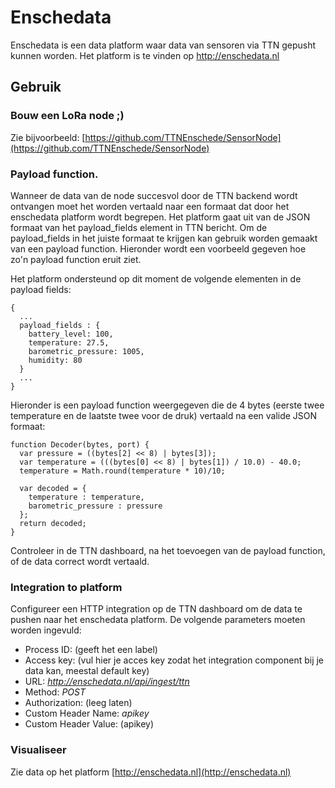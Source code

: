 # Enschedata

Enschedata is een data platform waar data van sensoren via TTN gepusht kunnen worden. Het platform is te vinden op http://enschedata.nl

## Gebruik

### Bouw een LoRa node  ;)
Zie bijvoorbeeld: [https://github.com/TTNEnschede/SensorNode](https://github.com/TTNEnschede/SensorNode)

### Payload function.
Wanneer de data van de node succesvol door de TTN backend wordt ontvangen moet het worden vertaald naar een formaat dat door het enschedata platform wordt begrepen. Het platform gaat uit van de JSON formaat van het payload_fields element in TTN bericht. Om de payload_fields in het juiste formaat te krijgen kan gebruik worden gemaakt van een payload function. Hieronder wordt een voorbeeld gegeven hoe zo'n payload function eruit ziet.

Het platform ondersteund op dit moment de volgende elementen in de payload fields:

```
{
  ...
  payload_fields : {
    battery_level: 100,
    temperature: 27.5,
    barometric_pressure: 1005,
    humidity: 80
  }
  ...
}
```

Hieronder is een payload function weergegeven die de 4 bytes (eerste twee temperature en de laatste twee voor de druk) vertaald na een valide JSON formaat:

```
function Decoder(bytes, port) {
  var pressure = ((bytes[2] << 8) | bytes[3]);
  var temperature = (((bytes[0] << 8) | bytes[1]) / 10.0) - 40.0;
  temperature = Math.round(temperature * 10)/10;
  
  var decoded = {
    temperature : temperature,
    barometric_pressure : pressure
  };
  return decoded;
}
```
Controleer in de TTN dashboard, na het toevoegen van de payload function, of de data correct wordt vertaald.

### Integration to platform

Configureer een HTTP integration op de TTN dashboard om de data te pushen naar het enschedata platform. De volgende parameters moeten worden ingevuld:

* Process ID: (geeft het een label)
* Access key: (vul hier je acces key zodat het integration component bij je data kan, meestal default key)
* URL: *http://enschedata.nl/api/ingest/ttn*
* Method: *POST*
* Authorization: (leeg laten)
* Custom Header Name: *apikey*
* Custom Header Value: (apikey)


### Visualiseer
Zie data op het platform [http://enschedata.nl](http://enschedata.nl)
